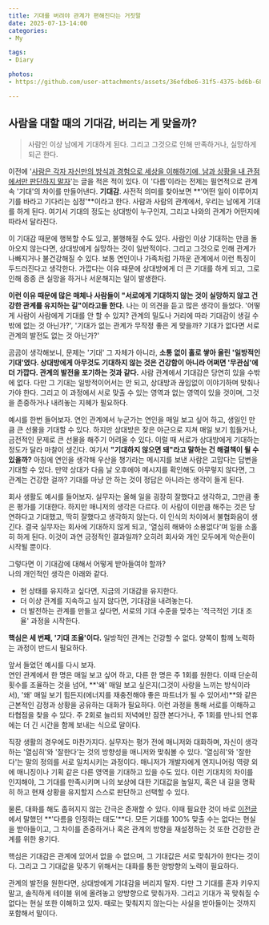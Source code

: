 ```yaml
---
title: 기대를 버려야 관계가 편해진다는 거짓말
date: 2025-07-13-14:00
categories:
- My

tags:
- Diary

photos: 
- https://github.com/user-attachments/assets/36efdbe6-31f5-4375-bd6b-683f4d31b7b5

---
```



## 사람을 대할 때의 기대감, 버리는 게 맞을까?
> 사람인 이상 남에게 기대하게 된다. 그리고 그것으로 인해 만족하거나, 실망하게 되곤 한다.

이전에 '[사람은 각자 자신만의 방식과 경험으로 세상을 이해하기에, 남과 상황을 내 관점에서만 판단하지 말자](https://unluckyjung.github.io/my/2025/07/06/beyond-my-own-perspective/)'는 글을 적은 적이 있다. 이 '다름'이라는 전제는 필연적으로 관계 속 '기대'의 차이를 만들어낸다.
**기대감**. 사전적 의미를 찾아보면 **'어떤 일이 이루어지기를 바라고 기다리는 심정'**이라고 한다. 사람과 사람의 관계에서, 우리는 남에게 기대를 하게 된다. 여기서 기대의 정도는 상대방이 누구인지, 그리고 나와의 관계가 어떤지에 따라서 달라진다.

이 기대감 때문에 행복할 수도 있고, 불행해질 수도 있다. 사람인 이상 기대하는 만큼 돌아오지 않는다면, 상대방에게 실망하는 것이 일반적이다. 그리고 그것으로 인해 관계가 나빠지거나 불건강해질 수 있다.
보통 연인이나 가족처럼 가까운 관계에서 이런 특징이 두드러진다고 생각한다. 가깝다는 이유 때문에 상대방에게 더 큰 기대를 하게 되고, 그로 인해 종종 큰 실망을 하거나 서운해지는 일이 발생한다.

**이런 이유 때문에 많은 매체나 사람들이 "서로에게 기대하지 않는 것이 실망하지 않고 건강한 관계를 유지하는 길"이라고들 한다.** 나는 이 의견을 듣고 많은 생각이 들었다. '어떻게 사람이 사람에게 기대를 안 할 수 있지? 관계의 밀도나 거리에 따라 기대감이 생길 수밖에 없는 것 아닌가?', '기대가 없는 관계가 무작정 좋은 게 맞을까? 기대가 없다면 서로 관계의 발전도 없는 것 아닌가?'

곰곰이 생각해보니, 문제는 '기대' 그 자체가 아니라, **소통 없이 홀로 쌓아 올린 '일방적인 기대'였다. 상대방에게 아무것도 기대하지 않는 것은 건강함이 아니라 어쩌면 '무관심'에 더 가깝다. 관계의 발전을 포기하는 것과 같다.**
사람 관계에서 기대감은 당연히 있을 수밖에 없다. 다만 그 기대는 일방적이어서는 안 되고, 상대방과 끊임없이 이야기하며 맞춰나가야 한다. 그리고 이 과정에서 서로 맞출 수 있는 영역과 없는 영역이 있을 것이며, 그것을 존중하거나 내려놓는 지혜가 필요하다.

예시를 한번 들어보자.
연인 관계에서 누군가는 연인을 매일 보고 싶어 하고, 생일인 만큼 큰 선물을 기대할 수 있다. 하지만 상대방은 잦은 야근으로 지쳐 매일 보기 힘들거나, 금전적인 문제로 큰 선물을 해주기 어려울 수 있다. 이럴 때 서로가 상대방에게 기대하는 정도가 달라 마찰이 생긴다. 여기서 **"기대하지 않으면 돼"라고 말하는 건 해결책이 될 수 있을까?** 아침에 연인을 생각해 우산을 챙기라는 메시지를 보낸 사람은 고맙다는 답변을 기대할 수 있다. 만약 상대가 다음 날 오후에야 메시지를 확인해도 아무렇지 않다면, 그 관계는 건강한 걸까? 기대를 마냥 안 하는 것이 정답은 아니라는 생각이 들게 된다.

회사 생활도 예시를 들어보자. 실무자는 올해 일을 굉장히 잘했다고 생각하고, 그만큼 좋은 평가를 기대한다. 하지만 매니저의 생각은 다르다. 이 사람이 이만큼 해주는 것은 당연하다고 기대했고, 딱히 잘했다고 생각하지 않는다. 이 인식의 차이에서 불협화음이 생긴다. 결국 실무자는 회사에 기대하지 않게 되고, '열심히 해봐야 소용없다'며 일을 소홀히 하게 된다. 이것이 과연 긍정적인 결과일까? 오히려 회사와 개인 모두에게 악순환이 시작될 뿐이다.

그렇다면 이 기대감에 대해서 어떻게 받아들여야 할까?  
나의 개인적인 생각은 아래와 같다.

- 현 상태를 유지하고 싶다면, 지금의 기대감을 유지한다.
- 더 이상 관계를 지속하고 싶지 않다면, 기대감을 내려놓는다.
- 더 발전하는 관계를 만들고 싶다면, 서로의 기대 수준을 맞추는 '적극적인 기대 조율' 과정을 시작한다.

**핵심은 세 번째, '기대 조율'이다.** 일방적인 관계는 건강할 수 없다. 양쪽이 함께 노력하는 과정이 반드시 필요하다.

앞서 들었던 예시를 다시 보자.  
연인 관계에서 한 명은 매일 보고 싶어 하고, 다른 한 명은 주 1회를 원한다. 이때 단순히 횟수를 조율하는 것을 넘어, **'왜' 매일 보고 싶은지(그것이 사랑을 느끼는 방식이라서), '왜' 매일 보기 힘든지(에너지를 재충전해야 좋은 파트너가 될 수 있어서)**와 같은 근본적인 감정과 상황을 공유하는 대화가 필요하다. 이런 과정을 통해 서로를 이해하고 타협점을 찾을 수 있다. 주 2회로 늘리되 저녁에만 잠깐 본다거나, 주 1회를 만나되 연휴에는 더 긴 시간을 함께 보내는 식으로 말이다.

직장 생활의 경우에도 마찬가지다. 실무자는 평가 전에 매니저와 대화하며, 자신이 생각하는 '열심히'와 '잘한다'는 것의 방향성을 매니저와 맞춰볼 수 있다. '열심히'와 '잘한다'는 말의 정의를 서로 일치시키는 과정이다. 매니저가 개발자에게 엔지니어링 역량 외에 매니징이나 기획 같은 다른 영역을 기대하고 있을 수도 있다. 이런 기대치의 차이를 인지해야, 그 기대를 만족시키며 나의 보상에 대한 기대값을 높일지, 혹은 내 길을 명확히 하고 현재 상황을 유지할지 스스로 판단하고 선택할 수 있다.

물론, 대화를 해도 좁혀지지 않는 간극은 존재할 수 있다. 이때 필요한 것이 바로 [이전글](https://unluckyjung.github.io/my/2025/07/06/beyond-my-own-perspective/)에서 말했던 **'다름을 인정하는 태도'**다. 모든 기대를 100% 맞출 수는 없다는 현실을 받아들이고, 그 차이를 존중하거나 혹은 관계의 방향을 재설정하는 것 또한 건강한 관계를 위한 용기다.

핵심은 기대감은 관계에 있어서 없을 수 없으며, 그 기대값은 서로 맞춰가야 한다는 것이다. 그리고 그 기대값을 맞추기 위해서는 대화를 통한 양방향의 노력이 필요하다.

관계의 발전을 원한다면, 상대방에게 기대감을 버리지 말자. 다만 그 기대를 혼자 키우지 말고, 솔직하게 테이블 위에 올려놓고 양방향으로 맞춰가자. 그리고 기대가 꼭 맞춰질 수 없다는 현실 또한 이해하고 있자. 때로는 맞춰지지 않는다는 사실을 받아들이는 것까지 포함해서 말이다.